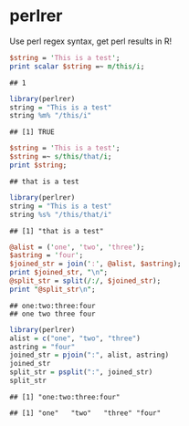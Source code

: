 # perlrer #
Use perl regex syntax, get perl results in R!


```perl
$string = 'This is a test';
print scalar $string =~ m/this/i;
```

```
## 1
```


```r
library(perlrer)
string = "This is a test"
string %m% "/this/i"
```

```
## [1] TRUE
```


```perl
$string = 'This is a test';
$string =~ s/this/that/i;
print $string;
```

```
## that is a test
```


```r
library(perlrer)
string = "This is a test"
string %s% "/this/that/i"
```

```
## [1] "that is a test"
```


```perl
@alist = ('one', 'two', 'three');
$astring = 'four';
$joined_str = join(':', @alist, $astring);
print $joined_str, "\n";
@split_str = split(/:/, $joined_str);
print "@split_str\n";
```

```
## one:two:three:four
## one two three four
```


```r
library(perlrer)
alist = c("one", "two", "three")
astring = "four"
joined_str = pjoin(":", alist, astring)
joined_str
split_str = psplit(":", joined_str)
split_str
```

```
## [1] "one:two:three:four"
```

```
## [1] "one"   "two"   "three" "four"
```



